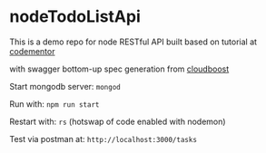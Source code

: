 # nodeTodoListApi
This is a demo repo for node RESTful API built based on tutorial at [codementor](https://www.codementor.io/olatundegaruba/nodejs-restful-apis-in-10-minutes-q0sgsfhbd)

with swagger bottom-up spec generation from [cloudboost](https://blog.cloudboost.io/adding-swagger-to-existing-node-js-project-92a6624b855b)

Start mongodb server:
`mongod`

Run with:
`npm run start`

Restart with:
`rs` (hotswap of code enabled with nodemon)

Test via postman at:
`http://localhost:3000/tasks`

